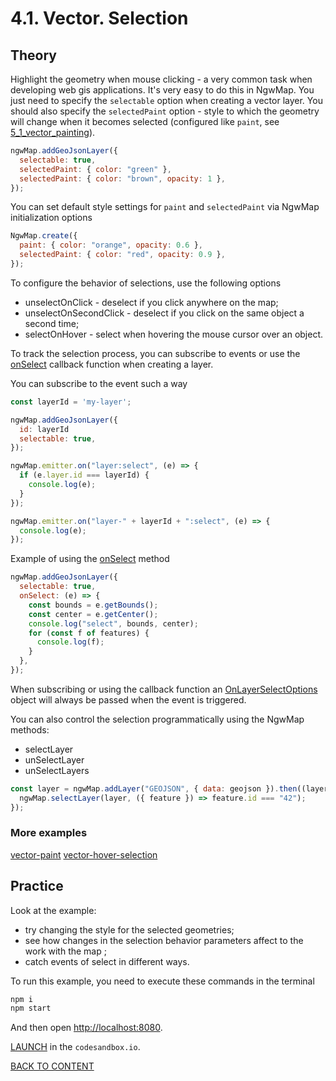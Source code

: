# 4.1. Vector. Selection

## Theory

Highlight the geometry when mouse clicking - a very common task when developing web gis applications. It's very easy to do this in NgwMap.
You just need to specify the `selectable` option when creating a vector layer.
You should also specify the `selectedPaint` option - style to which the geometry will change when it becomes selected (configured like `paint`, see [5_1_vector_painting](../5_1_vector_painting)).

```javascript
ngwMap.addGeoJsonLayer({
  selectable: true,
  selectedPaint: { color: "green" },
  selectedPaint: { color: "brown", opacity: 1 },
});
```

You can set default style settings for `paint` and `selectedPaint` via NgwMap initialization options

```javascript
NgwMap.create({
  paint: { color: "orange", opacity: 0.6 },
  selectedPaint: { color: "red", opacity: 0.9 },
});
```

To configure the behavior of selections, use the following options

- unselectOnClick - deselect if you click anywhere on the map;
- unselectOnSecondClick - deselect if you click on the same object a second time;
- selectOnHover - select when hovering the mouse cursor over an object.

To track the selection process, you can subscribe to events or use the [onSelect](https://code-api.nextgis.com/interfaces/ngw_map.VectorAdapterOptions.html#onSelect) callback function when creating a layer.

You can subscribe to the event such a way

```javascript
const layerId = 'my-layer';

ngwMap.addGeoJsonLayer({
  id: layerId
  selectable: true,
});

ngwMap.emitter.on("layer:select", (e) => {
  if (e.layer.id === layerId) {
    console.log(e);
  }
});

ngwMap.emitter.on("layer-" + layerId + ":select", (e) => {
  console.log(e);
});
```

Example of using the [onSelect](https://code-api.nextgis.com/interfaces/ngw_map.VectorAdapterOptions.html#onSelect) method

```javascript
ngwMap.addGeoJsonLayer({
  selectable: true,
  onSelect: (e) => {
    const bounds = e.getBounds();
    const center = e.getCenter();
    console.log("select", bounds, center);
    for (const f of features) {
      console.log(f);
    }
  },
});
```

When subscribing or using the callback function an [OnLayerSelectOptions](https://code-api.nextgis.com/interfaces/ngw_map.OnLayerSelectOptions.html) object will always be passed when the event is triggered.

You can also control the selection programmatically using the NgwMap methods:

- selectLayer
- unSelectLayer
- unSelectLayers

```javascript
const layer = ngwMap.addLayer("GEOJSON", { data: geojson }).then((layer) => {
  ngwMap.selectLayer(layer, ({ feature }) => feature.id === "42");
});
```

### More examples

[vector-paint](https://code.nextgis.com/demo-examples-vector-selection)
[vector-hover-selection](https://code.nextgis.com/demo-examples-vector-hover-selection)

## Practice

Look at the example:

- try changing the style for the selected geometries;
- see how changes in the selection behavior parameters affect to the work with the map ;
- catch events of select in different ways.

To run this example, you need to execute these commands in the terminal

```bash
npm i
npm start
```

And then open [http://localhost:8080](http://localhost:8080).

[LAUNCH](https://githubbox.com/nextgis/ngf-tutorial/tree/master/tutorials/5_2_vector_selection) in the `codesandbox.io`.

[BACK TO CONTENT](../../README.md)
